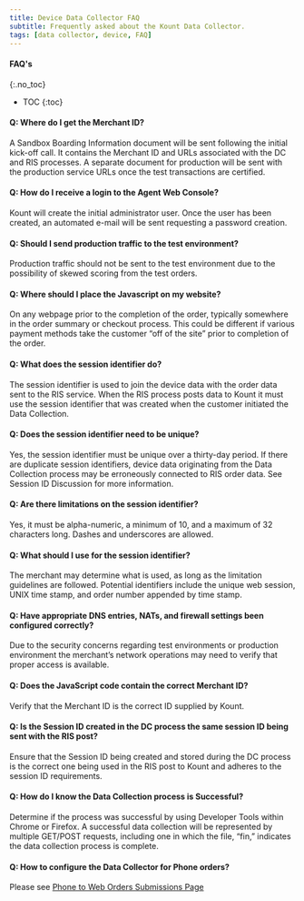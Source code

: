 ```yaml
---
title: Device Data Collector FAQ 
subtitle: Frequently asked about the Kount Data Collector. 
tags: [data collector, device, FAQ]
---
```


#### FAQ's
{:.no_toc}
* TOC
{:toc}


#### Q: Where do I get the Merchant ID?
A Sandbox Boarding Information document will be sent following the initial kick-off call. It contains the Merchant ID and URLs associated with the DC and RIS processes. A separate document for production will be sent with the production service URLs once the test transactions are certified.

#### Q: How do I receive a login to the Agent Web Console?
Kount will create the initial administrator user. Once the user has been created, an automated e-mail will be sent requesting a password creation.

#### Q: Should I send production traffic to the test environment?
Production traffic should not be sent to the test environment due to the possibility of skewed scoring from the test orders.

#### Q: Where should I place the Javascript on my website?
On any webpage prior to the completion of the order, typically somewhere in the order summary or checkout process. This could be different if various payment methods take the customer “off of the site” prior to completion of the order.

#### Q: What does the session identifier do?
The session identifier is used to join the device data with the order data sent to the RIS service. When the RIS process posts data to Kount it must use the session identifier that was created when the customer initiated the Data Collection.

#### Q: Does the session identifier need to be unique?
Yes, the session identifier must be unique over a thirty-day period. If there are duplicate session identifiers, device data originating from the Data Collection process may be erroneously connected to RIS order data. See Session ID Discussion for more information.

#### Q: Are there limitations on the session identifier?
Yes, it must be alpha-numeric, a minimum of 10, and a maximum of 32 characters long. Dashes and underscores are allowed.

#### Q: What should I use for the session identifier?
The merchant may determine what is used, as long as the limitation guidelines are followed. Potential identifiers include the unique web session, UNIX time stamp, and order number appended by time stamp.

#### Q: Have appropriate DNS entries, NATs, and firewall settings been configured correctly?
Due to the security concerns regarding test environments or production environment the merchant’s network operations may need to verify that proper access is available.

#### Q: Does the JavaScript code contain the correct Merchant ID?
Verify that the Merchant ID is the correct ID supplied by Kount.

#### Q: Is the Session ID created in the DC process the same session ID being sent with the RIS post?
Ensure that the Session ID being created and stored during the DC process is the correct one being used in the RIS post to Kount and adheres to the session ID requirements.

#### Q: How do I know the Data Collection process is Successful?
Determine if the process was successful by using Developer Tools within Chrome or Firefox. A successful data collection will be represented by multiple GET/POST requests, including one in which the file, “fin,” indicates the data collection process is complete.

#### Q: How to configure the Data Collector for Phone orders?
Please see <a href='https://kount.github.io/docs/phonetoweb/'>Phone to Web Orders Submissions Page</a></a>
